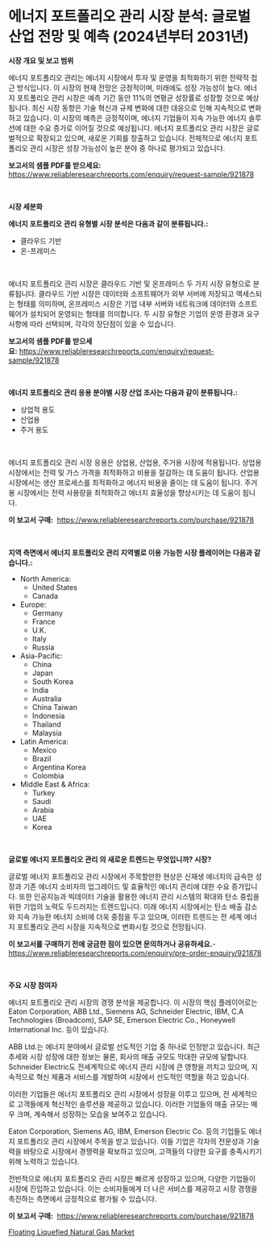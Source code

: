 <p><h1>에너지 포트폴리오 관리 시장 분석: 글로벌 산업 전망 및 예측 (2024년부터 2031년)</h1></p><p><strong>시장 개요 및 보고 범위</strong></p>
<p><p>에너지 포트폴리오 관리는 에너지 시장에서 투자 및 운영을 최적화하기 위한 전략적 접근 방식입니다. 이 시장의 현재 전망은 긍정적이며, 미래에도 성장 가능성이 높다. 에너지 포트폴리오 관리 시장은 예측 기간 동안 11%의 연평균 성장률로 성장할 것으로 예상됩니다. 최신 시장 동향은 기술 혁신과 규제 변화에 대한 대응으로 인해 지속적으로 변화하고 있습니다. 이 시장의 예측은 긍정적이며, 에너지 기업들이 지속 가능한 에너지 솔루션에 대한 수요 증가로 이어질 것으로 예상됩니다. 에너지 포트폴리오 관리 시장은 글로벌적으로 확장되고 있으며, 새로운 기회를 창출하고 있습니다. 전체적으로 에너지 포트폴리오 관리 시장은 성장 가능성이 높은 분야 중 하나로 평가되고 있습니다.</p></p>
<p><strong>보고서의 샘플 PDF를 받으세요:</strong> <a href="https://www.reliableresearchreports.com/enquiry/request-sample/921878">https://www.reliableresearchreports.com/enquiry/request-sample/921878</a></p>
<p>&nbsp;</p>
<p><strong>시장 세분화</strong></p>
<p><strong>에너지 포트폴리오 관리 유형별 시장 분석은 다음과 같이 분류됩니다.:</strong></p>
<p><ul><li>클라우드 기반</li><li>온-프레미스</li></ul></p>
<p>&nbsp;</p>
<p><p>에너지 포트폴리오 관리 시장은 클라우드 기반 및 온프레미스 두 가지 시장 유형으로 분류됩니다. 클라우드 기반 시장은 데이터와 소프트웨어가 외부 서버에 저장되고 액세스되는 형태를 의미하며, 온프레미스 시장은 기업 내부 서버와 네트워크에 데이터와 소프트웨어가 설치되어 운영되는 형태를 의미합니다. 두 시장 유형은 기업의 운영 환경과 요구 사항에 따라 선택되며, 각각의 장단점이 있을 수 있습니다.</p></p>
<p><strong>보고서의 샘플 PDF를 받으세요:</strong>&nbsp;<a href="https://www.reliableresearchreports.com/enquiry/request-sample/921878">https://www.reliableresearchreports.com/enquiry/request-sample/921878</a></p>
<p>&nbsp;</p>
<p><strong> 에너지 포트폴리오 관리 응용 분야별 시장 산업 조사는 다음과 같이 분류됩니다.:</strong></p>
<p><ul><li>상업적 용도</li><li>산업용</li><li>주거 용도</li></ul></p>
<p>&nbsp;</p>
<p><p>에너지 포트폴리오 관리 시장 응용은 상업용, 산업용, 주거용 시장에 적용됩니다. 상업용 시장에서는 전력 및 가스 가격을 최적화하고 비용을 절감하는 데 도움이 됩니다. 산업용 시장에서는 생산 프로세스를 최적화하고 에너지 비용을 줄이는 데 도움이 됩니다. 주거용 시장에서는 전력 사용량을 최적화하고 에너지 효율성을 향상시키는 데 도움이 됩니다.</p></p>
<p><strong>이 보고서 구매:</strong>&nbsp; <a href="https://www.reliableresearchreports.com/purchase/921878">https://www.reliableresearchreports.com/purchase/921878</a></p>
<p>&nbsp;</p>
<p><strong>지역 측면에서 에너지 포트폴리오 관리 지역별로 이용 가능한 시장 플레이어는 다음과 같습니다.:</strong></p>
<p><ul>
    <li>
        North America:
        <ul>
            <li>United States</li>
            <li>Canada</li>
        </ul>
    </li>
    <li>
        Europe:
        <ul>
            <li>Germany</li>
            <li>France</li>
            <li>U.K.</li>
            <li>Italy</li>
            <li>Russia</li>
        </ul>
    </li>
    <li>
        Asia-Pacific:
        <ul>
            <li>China</li>
            <li>Japan</li>
            <li>South Korea</li>
            <li>India</li>
            <li>Australia</li>
            <li>China Taiwan</li>
            <li>Indonesia</li>
            <li>Thailand</li>
            <li>Malaysia</li>
        </ul>
    </li>
    <li>
        Latin America:
        <ul>
            <li>Mexico</li>
            <li>Brazil</li>
            <li>Argentina Korea</li>
            <li>Colombia</li>
        </ul>
    </li>
    <li>
        Middle East & Africa:
        <ul>
            <li>Turkey</li>
            <li>Saudi</li>
            <li>Arabia</li>
            <li>UAE</li>
            <li>Korea</li>
        </ul>
    </li>
    </ul></p>
<p>&nbsp;</p>
<p><strong>글로벌 에너지 포트폴리오 관리 의 새로운 트렌드는 무엇입니까? 시장?</strong></p>
<p><p>글로벌 에너지 포트폴리오 관리 시장에서 주목할만한 현상은 신재생 에너지의 급속한 성장과 기존 에너지 소비자의 업그레이드 및 효율적인 에너지 관리에 대한 수요 증가입니다. 또한 인공지능과 빅데이터 기술을 활용한 에너지 관리 시스템의 확대와 탄소 중립을 위한 기업의 노력도 두드러지는 트렌드입니다. 미래 에너지 시장에서는 탄소 배출 감소와 지속 가능한 에너지 소비에 더욱 중점을 두고 있으며, 이러한 트렌드는 전 세계 에너지 포트폴리오 관리 시장을 지속적으로 변화시킬 것으로 전망됩니다.</p></p>
<p><strong>이 보고서를 구매하기 전에 궁금한 점이 있으면 문의하거나 공유하세요.</strong>- <a href="https://www.reliableresearchreports.com/enquiry/pre-order-enquiry/921878">https://www.reliableresearchreports.com/enquiry/pre-order-enquiry/921878</a></p>
<p>&nbsp;</p>
<p><strong>주요 시장 참여자</strong></p>
<p><p>에너지 포트폴리오 관리 시장의 경쟁 분석을 제공합니다. 이 시장의 핵심 플레이어로는 Eaton Corporation, ABB Ltd., Siemens AG, Schneider Electric, IBM, C.A Technologies (Broadcom), SAP SE, Emerson Electric Co., Honeywell International Inc. 등이 있습니다. </p><p>ABB Ltd.는 에너지 분야에서 글로벌 선도적인 기업 중 하나로 인정받고 있습니다. 최근 추세와 시장 성장에 대한 정보는 물론, 회사의 매출 규모도 막대한 규모에 달합니다. Schneider Electric도 전세계적으로 에너지 관리 시장에 큰 영향을 끼치고 있으며, 지속적으로 혁신 제품과 서비스를 개발하여 시장에서 선도적인 역할을 하고 있습니다.</p><p>이러한 기업들은 에너지 포트폴리오 관리 시장에서 성장을 이루고 있으며, 전 세계적으로 고객들에게 혁신적인 솔루션을 제공하고 있습니다. 이러한 기업들의 매출 규모는 매우 크며, 계속해서 성장하는 모습을 보여주고 있습니다.</p><p>Eaton Corporation, Siemens AG, IBM, Emerson Electric Co. 등의 기업들도 에너지 포트폴리오 관리 시장에서 주목을 받고 있습니다. 이들 기업은 각자의 전문성과 기술력을 바탕으로 시장에서 경쟁력을 확보하고 있으며, 고객들의 다양한 요구를 충족시키기 위해 노력하고 있습니다.</p><p>전반적으로 에너지 포트폴리오 관리 시장은 빠르게 성장하고 있으며, 다양한 기업들이 시장에 진입하고 있습니다. 이는 소비자들에게 더 나은 서비스를 제공하고 시장 경쟁을 촉진하는 측면에서 긍정적으로 평가될 수 있습니다.</p></p>
<p><strong>이 보고서 구매:</strong>&nbsp;&nbsp;<a href="https://www.reliableresearchreports.com/purchase/921878">https://www.reliableresearchreports.com/purchase/921878</a></p>
<p><p><a href="https://github.com/khayangel/Market-Research-Report-List-2/blob/main/floating-liquefied-natural-gas-market.md">Floating Liquefied Natural Gas Market</a></p></p>
